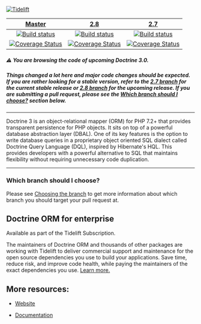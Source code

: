 [![Tidelift](https://tidelift.com/badges/github/doctrine/orm)](https://tidelift.com/subscription/pkg/packagist-doctrine-orm?utm_source=packagist-doctrine-orm&utm_medium=referral&utm_campaign=readme)

| [Master][Master] | [2.8][2.8] | [2.7][2.7] |
|:----------------:|:----------:|:----------:|
| [![Build status][Master image]][Master] | [![Build status][2.8 image]][2.8] | [![Build status][2.7 image]][2.7] |
| [![Coverage Status][Master coverage image]][Master coverage] | [![Coverage Status][2.8 coverage image]][2.8 coverage] | [![Coverage Status][2.7 coverage image]][2.7 coverage] |

 ##### :warning: You are browsing the code of upcoming Doctrine 3.0.
 ##### Things changed a lot here and major code changes should be expected. If you are rather looking for a stable version, refer to the [2.7 branch][2.7] for the current stable release or [2.8 branch][2.8] for the upcoming release. If you are submitting a pull request, please see the _[Which branch should I choose?](#which-branch-should-i-choose)_ section below.

-----

Doctrine 3 is an object-relational mapper (ORM) for PHP 7.2+ that provides transparent persistence
for PHP objects. It sits on top of a powerful database abstraction layer (DBAL). One of its key features
is the option to write database queries in a proprietary object oriented SQL dialect called Doctrine Query Language (DQL),
inspired by Hibernate's HQL. This provides developers with a powerful alternative to SQL that maintains flexibility
without requiring unnecessary code duplication.

-----

### Which branch should I choose?

Please see [Choosing the branch](CONTRIBUTING.md#choosing-the-branch) to get more information about which branch
you should target your pull request at.

## Doctrine ORM for enterprise

Available as part of the Tidelift Subscription.

The maintainers of Doctrine ORM and thousands of other packages are working with Tidelift to deliver commercial support
and maintenance for the open source dependencies you use to build your applications. Save time, reduce risk, and improve
code health, while paying the maintainers of the exact dependencies you use.
[Learn more.](https://tidelift.com/subscription/pkg/packagist-doctrine-orm?utm_source=packagist-doctrine-orm&utm_medium=referral&utm_campaign=enterprise&utm_term=repo)

## More resources:

* [Website](http://www.doctrine-project.org)
* [Documentation](http://docs.doctrine-project.org/projects/doctrine-orm/en/latest/index.html)


  [Master image]: https://img.shields.io/travis/doctrine/orm/master.svg?style=flat-square
  [Master]: https://travis-ci.org/doctrine/orm
  [Master coverage image]: https://img.shields.io/scrutinizer/coverage/g/doctrine/orm/master.svg?style=flat-square
  [Master coverage]: https://scrutinizer-ci.com/g/doctrine/orm/?branch=master
  [2.8 image]: https://img.shields.io/travis/doctrine/orm/2.8.x.svg?style=flat-square
  [2.8]: https://github.com/doctrine/orm/tree/2.8.x
  [2.8 coverage image]: https://img.shields.io/scrutinizer/coverage/g/doctrine/orm/2.8.x.svg?style=flat-square
  [2.8 coverage]: https://scrutinizer-ci.com/g/doctrine/orm/?branch=2.8.x
  [2.7 image]: https://img.shields.io/travis/doctrine/orm/2.7.svg?style=flat-square
  [2.7]: https://github.com/doctrine/orm/tree/2.7
  [2.7 coverage image]: https://img.shields.io/scrutinizer/coverage/g/doctrine/orm/2.7.svg?style=flat-square
  [2.7 coverage]: https://scrutinizer-ci.com/g/doctrine/orm/?branch=2.7
